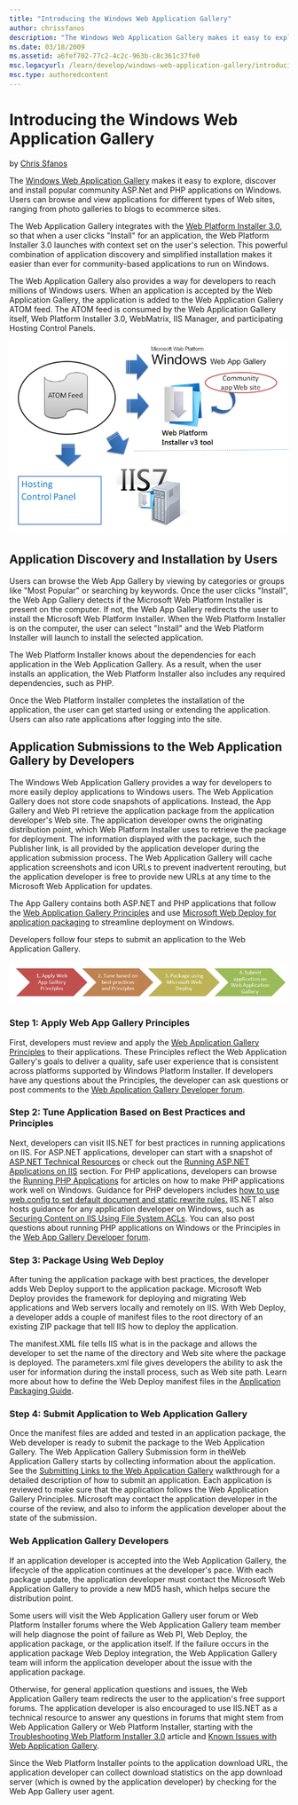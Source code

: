```yaml
---
title: "Introducing the Windows Web Application Gallery"
author: chrissfanos
description: "The Windows Web Application Gallery makes it easy to explore, discover and install popular community ASP.Net and PHP applications on Windows. Users can brows..."
ms.date: 03/18/2009
ms.assetid: a6fef702-77c2-4c2c-963b-c8c361c37fe0
msc.legacyurl: /learn/develop/windows-web-application-gallery/introducing-the-windows-web-application-gallery
msc.type: authoredcontent
---
```

Introducing the Windows Web Application Gallery
====================
by [Chris Sfanos](https://github.com/chrissfanos)

The [Windows Web Application Gallery](https://www.microsoft.com/web/gallery) makes it easy to explore, discover and install popular community ASP.Net and PHP applications on Windows. Users can browse and view applications for different types of Web sites, ranging from photo galleries to blogs to ecommerce sites.

The Web Application Gallery integrates with the [Web Platform Installer 3.0](https://www.microsoft.com/web/downloads/platform.aspx), so that when a user clicks "Install" for an application, the Web Platform Installer 3.0 launches with context set on the user's selection. This powerful combination of application discovery and simplified installation makes it easier than ever for community-based applications to run on Windows.

The Web Application Gallery also provides a way for developers to reach millions of Windows users. When an application is accepted by the Web Application Gallery, the application is added to the Web Application Gallery ATOM feed. The ATOM feed is consumed by the Web Application Gallery itself, Web Platform Installer 3.0, WebMatrix, IIS Manager, and participating Hosting Control Panels.

[![](introducing-the-windows-web-application-gallery/_static/image4.png)](introducing-the-windows-web-application-gallery/_static/image3.png)

## Application Discovery and Installation by Users

Users can browse the Web App Gallery by viewing by categories or groups like "Most Popular" or searching by keywords. Once the user clicks "Install", the Web App Gallery detects if the Microsoft Web Platform Installer is present on the computer. If not, the Web App Gallery redirects the user to install the Microsoft Web Platform Installer. When the Web Platform Installer is on the computer, the user can select "Install" and the Web Platform Installer will launch to install the selected application.

The Web Platform Installer knows about the dependencies for each application in the Web Application Gallery. As a result, when the user installs an application, the Web Platform Installer also includes any required dependencies, such as PHP.

Once the Web Platform Installer completes the installation of the application, the user can get started using or extending the application. Users can also rate applications after logging into the site.

## Application Submissions to the Web Application Gallery by Developers

The Windows Web Application Gallery provides a way for developers to more easily deploy applications to Windows users. The Web Application Gallery does not store code snapshots of applications. Instead, the App Gallery and Web PI retrieve the application package from the application developer's Web site. The application developer owns the originating distribution point, which Web Platform Installer uses to retrieve the package for deployment. The information displayed with the package, such the Publisher link, is all provided by the application developer during the application submission process. The Web Application Gallery will cache application screenshots and icon URLs to prevent inadvertent rerouting, but the application developer is free to provide new URLs at any time to the Microsoft Web Application for updates.

The App Gallery contains both ASP.NET and PHP applications that follow the [Web Application Gallery Principles](windows-web-application-gallery-principles.md) and use [Microsoft Web Deploy for application packaging](package-an-application-for-the-windows-web-application-gallery.md) to streamline deployment on Windows.

Developers follow four steps to submit an application to the Web Application Gallery.

[![](introducing-the-windows-web-application-gallery/_static/image7.png)](introducing-the-windows-web-application-gallery/_static/image6.png)

### Step 1: Apply Web App Gallery Principles

First, developers must review and apply the [Web Application Gallery Principles](windows-web-application-gallery-principles.md) to their applications. These Principles reflect the Web Application Gallery's goals to deliver a quality, safe user experience that is consistent across platforms supported by Windows Platform Installer. If developers have any questions about the Principles, the developer can ask questions or post comments to the [Web Application Gallery Developer forum](https://forums.iis.net/1158.aspx).

### Step 2: Tune Application Based on Best Practices and Principles

Next, developers can visit IIS.NET for best practices in running applications on IIS. For ASP.NET applications, developer can start with a snapshot of [ASP.NET Technical Resources](../../application-frameworks/building-and-running-aspnet-applications/aspnet-technical-resources.md) or check out the [Running ASP.NET Applications on IIS](../../application-frameworks/building-and-running-aspnet-applications/index.md) section. For PHP applications, developers can browse the [Running PHP Applications](../../application-frameworks/running-php-applications-on-iis/index.md) for articles on how to make PHP applications work well on Windows. Guidance for PHP developers includes [how to use web.config to set default document and static rewrite rules.](../../application-frameworks/install-and-configure-php-applications-on-iis/translate-htaccess-content-to-iis-webconfig.md) IIS.NET also hosts guidance for any application developer on Windows, such as [Securing Content on IIS Using File System ACLs](../../get-started/planning-for-security/secure-content-in-iis-through-file-system-acls.md). You can also post questions about running PHP applications on Windows or the Principles in the [Web App Gallery Developer forum](https://forums.iis.net/1158.aspx).

### Step 3: Package Using Web Deploy

After tuning the application package with best practices, the developer adds Web Deploy support to the application package. Microsoft Web Deploy provides the framework for deploying and migrating Web applications and Web servers locally and remotely on IIS. With Web Deploy, a developer adds a couple of manifest files to the root directory of an existing ZIP package that tell IIS how to deploy the application.

The manifest.XML file tells IIS what is in the package and allows the developer to set the name of the directory and Web site where the package is deployed. The parameters.xml file gives developers the ability to ask the user for information during the install process, such as Web site path. Learn more about how to define the Web Deploy manifest files in the [Application Packaging Guide](package-an-application-for-the-windows-web-application-gallery.md).

### Step 4: Submit Application to Web Application Gallery

Once the manifest files are added and tested in an application package, the Web developer is ready to submit the package to the Web Application Gallery. The Web Application Gallery Submission form in theWeb Application Gallery starts by collecting information about the application. See the [Submitting Links to the Web Application Gallery](windows-web-application-gallery-link-addition-process-walkthrough.md) walkthrough for a detailed description of how to submit an application. Each application is reviewed to make sure that the application follows the Web Application Gallery Principles. Microsoft may contact the application developer in the course of the review, and also to inform the application developer about the state of the submission.

### Web Application Gallery Developers

If an application developer is accepted into the Web Application Gallery, the lifecycle of the application continues at the developer's pace. With each package update, the application developer must contact the Microsoft Web Application Gallery to provide a new MD5 hash, which helps secure the distribution point.

Some users will visit the Web Application Gallery user forum or Web Platform Installer forums where the Web Application Gallery team member will help diagnose the point of failure as Web PI, Web Deploy, the application package, or the application itself. If the failure occurs in the application package Web Deploy integration, the Web Application Gallery team will inform the application developer about the issue with the application package.

Otherwise, for general application questions and issues, the Web Application Gallery team redirects the user to the application's free support forums. The application developer is also encouraged to use IIS.NET as a technical resource to answer any questions in forums that might stem from Web Application Gallery or Web Platform Installer, starting with the [Troubleshooting Web Platform Installer 3.0](../../troubleshoot/web-platform-installer-issues/troubleshooting-problems-with-microsoft-web-platform-installer.md) article and [Known Issues with Web Application Gallery](windows-web-application-gallery-known-issues.md).

Since the Web Platform Installer points to the application download URL, the application developer can collect download statistics on the app download server (which is owned by the application developer) by checking for the Web App Gallery user agent.
